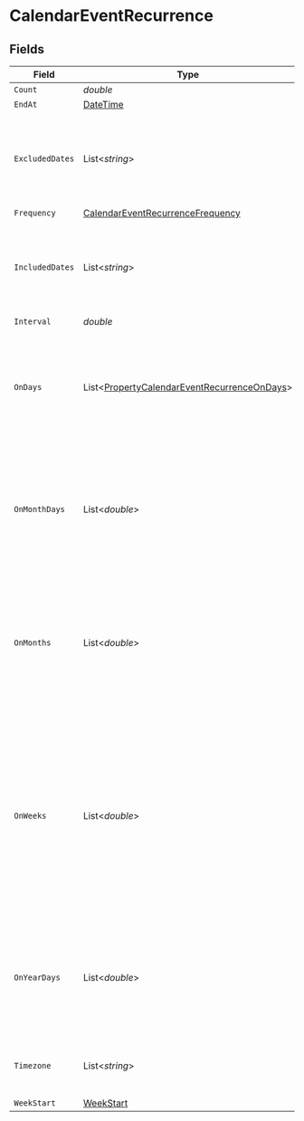 # CalendarEventRecurrence


## Fields

| Field                                                                                                                                                            | Type                                                                                                                                                             | Required                                                                                                                                                         | Description                                                                                                                                                      |
| ---------------------------------------------------------------------------------------------------------------------------------------------------------------- | ---------------------------------------------------------------------------------------------------------------------------------------------------------------- | ---------------------------------------------------------------------------------------------------------------------------------------------------------------- | ---------------------------------------------------------------------------------------------------------------------------------------------------------------- |
| `Count`                                                                                                                                                          | *double*                                                                                                                                                         | :heavy_minus_sign:                                                                                                                                               | N/A                                                                                                                                                              |
| `EndAt`                                                                                                                                                          | [DateTime](https://learn.microsoft.com/en-us/dotnet/api/system.datetime?view=net-5.0)                                                                            | :heavy_minus_sign:                                                                                                                                               | N/A                                                                                                                                                              |
| `ExcludedDates`                                                                                                                                                  | List<*string*>                                                                                                                                                   | :heavy_minus_sign:                                                                                                                                               | dates to exclude from the recurrence, defaults to undefined (no exclusions)                                                                                      |
| `Frequency`                                                                                                                                                      | [CalendarEventRecurrenceFrequency](../../Models/Components/CalendarEventRecurrenceFrequency.md)                                                                  | :heavy_minus_sign:                                                                                                                                               | N/A                                                                                                                                                              |
| `IncludedDates`                                                                                                                                                  | List<*string*>                                                                                                                                                   | :heavy_minus_sign:                                                                                                                                               | dates to include in the recurrence, defaults to undefined (no inclusions)                                                                                        |
| `Interval`                                                                                                                                                       | *double*                                                                                                                                                         | :heavy_minus_sign:                                                                                                                                               | N/A                                                                                                                                                              |
| `OnDays`                                                                                                                                                         | List<[PropertyCalendarEventRecurrenceOnDays](../../Models/Components/PropertyCalendarEventRecurrenceOnDays.md)>                                                  | :heavy_minus_sign:                                                                                                                                               | days of the week to repeat on, defaults to undefined (every day), only used if frequency is WEEKLY                                                               |
| `OnMonthDays`                                                                                                                                                    | List<*double*>                                                                                                                                                   | :heavy_minus_sign:                                                                                                                                               | days of the month to repeat on, defaults to undefined (every day), only used if frequency is MONTHLY                                                             |
| `OnMonths`                                                                                                                                                       | List<*double*>                                                                                                                                                   | :heavy_minus_sign:                                                                                                                                               | months of the year to repeat on, defaults to undefined (every month), only used if frequency is YEARLY, January is 1                                             |
| `OnWeeks`                                                                                                                                                        | List<*double*>                                                                                                                                                   | :heavy_minus_sign:                                                                                                                                               | week ordinals for BYDAY (e.g., -1 for last, -2 for second-to-last, 1 for first, 2 for second), only used with on_days. 0 is used for days without week ordinals. |
| `OnYearDays`                                                                                                                                                     | List<*double*>                                                                                                                                                   | :heavy_minus_sign:                                                                                                                                               | days of the year to repeat on, defaults to undefined (every day), only used if frequency is YEARLY                                                               |
| `Timezone`                                                                                                                                                       | List<*string*>                                                                                                                                                   | :heavy_minus_sign:                                                                                                                                               | timezone, defaults to undefined (no timezone)                                                                                                                    |
| `WeekStart`                                                                                                                                                      | [WeekStart](../../Models/Components/WeekStart.md)                                                                                                                | :heavy_minus_sign:                                                                                                                                               | N/A                                                                                                                                                              |